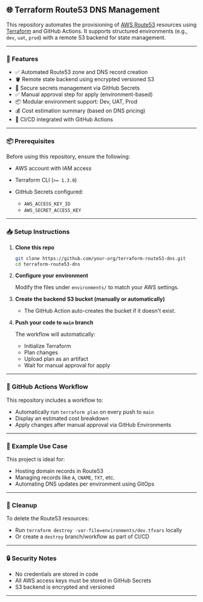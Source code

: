 ## 🌐 Terraform Route53 DNS Management

This repository automates the provisioning of [AWS Route53](https://aws.amazon.com/route53/) resources using [Terraform](https://www.terraform.io/) and GitHub Actions. It supports structured environments (e.g., `dev`, `uat`, `prod`) with a remote S3 backend for state management.

---

### 🚀 Features

* ✅ Automated Route53 zone and DNS record creation
* 🪣 Remote state backend using encrypted versioned S3
* 🔐 Secure secrets management via GitHub Secrets
* ✅ Manual approval step for apply (environment-based)
* 📦 Modular environment support: Dev, UAT, Prod
* 💰 Cost estimation summary (based on DNS pricing)
* 🧪 CI/CD integrated with GitHub Actions

---

### 📦 Prerequisites

Before using this repository, ensure the following:

* AWS account with IAM access
* Terraform CLI (`>= 1.3.0`)
* GitHub Secrets configured:

  * `AWS_ACCESS_KEY_ID`
  * `AWS_SECRET_ACCESS_KEY`

---

### 📥 Setup Instructions

1. **Clone this repo**

   ```bash
   git clone https://github.com/your-org/terraform-route53-dns.git
   cd terraform-route53-dns
   ```

2. **Configure your environment**

   Modify the files under `environments/` to match your AWS settings.

3. **Create the backend S3 bucket (manually or automatically)**

   * The GitHub Action auto-creates the bucket if it doesn't exist.

4. **Push your code to `main` branch**

   The workflow will automatically:

   * Initialize Terraform
   * Plan changes
   * Upload plan as an artifact
   * Wait for manual approval for apply

---

### 🔁 GitHub Actions Workflow

This repository includes a workflow to:

* Automatically run `terraform plan` on every push to `main`
* Display an estimated cost breakdown
* Apply changes after manual approval via GitHub Environments

---

### 📘 Example Use Case

This project is ideal for:

* Hosting domain records in Route53
* Managing records like `A`, `CNAME`, `TXT`, etc.
* Automating DNS updates per environment using GitOps

---

### 🧼 Cleanup

To delete the Route53 resources:

* Run `terraform destroy -var-file=environments/dev.tfvars` locally
* Or create a `destroy` branch/workflow as part of CI/CD

---

### 🔒 Security Notes

* No credentials are stored in code
* All AWS access keys must be stored in GitHub Secrets
* S3 backend is encrypted and versioned

---






